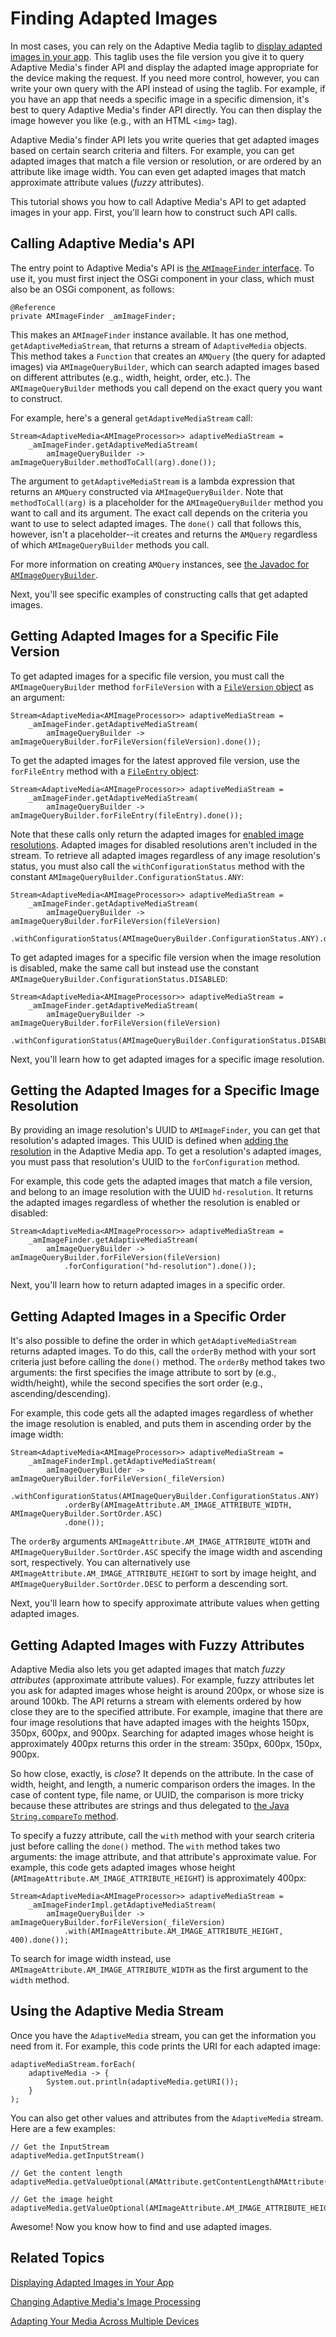 # Finding Adapted Images [](id=finding-adapted-images)

In most cases, you can rely on the Adaptive Media taglib to 
[display adapted images in your app](/develop/tutorials/-/knowledge_base/7-0/displaying-adapted-images-in-your-app). 
This taglib uses the file version you give it to query Adaptive Media's finder 
API and display the adapted image appropriate for the device making the request. 
If you need more control, however, you can write your own query with the API 
instead of using the taglib. For example, if you have an app that needs a 
specific image in a specific dimension, it's best to query Adaptive Media's 
finder API directly. You can then display the image however you like (e.g., with 
an HTML `<img>` tag). 

Adaptive Media's finder API lets you write queries that get adapted images based 
on certain search criteria and filters. For example, you can get adapted images 
that match a file version or resolution, or are ordered by an attribute like 
image width. You can even get adapted images that match approximate attribute 
values (*fuzzy* attributes). 

This tutorial shows you how to call Adaptive Media's API to get adapted images 
in your app. First, you'll learn how to construct such API calls. 

## Calling Adaptive Media's API [](id=calling-adaptive-medias-api)

The entry point to Adaptive Media's API is 
[the `AMImageFinder` interface](https://github.com/liferay/com-liferay-adaptive-media/blob/master/adaptive-media-image-api/src/main/java/com/liferay/adaptive/media/image/finder/AMImageFinder.java). 
To use it, you must first inject the OSGi component in your class, which must 
also be an OSGi component, as follows: 

    @Reference
    private AMImageFinder _amImageFinder;

This makes an `AMImageFinder` instance available. It has one method, 
`getAdaptiveMediaStream`, that returns a stream of `AdaptiveMedia` objects. This 
method takes a `Function` that creates an `AMQuery` (the query for adapted 
images) via `AMImageQueryBuilder`, which can search adapted images based on 
different attributes (e.g., width, height, order, etc.). The 
`AMImageQueryBuilder` methods you call depend on the exact query you want to 
construct. 

For example, here's a general `getAdaptiveMediaStream` call:

    Stream<AdaptiveMedia<AMImageProcessor>> adaptiveMediaStream =
        _amImageFinder.getAdaptiveMediaStream(
            amImageQueryBuilder -> amImageQueryBuilder.methodToCall(arg).done());

The argument to `getAdaptiveMediaStream` is a lambda expression that returns an 
`AMQuery` constructed via `AMImageQueryBuilder`. Note that `methodToCall(arg)` 
is a placeholder for the `AMImageQueryBuilder` method you want to call and its 
argument. The exact call depends on the criteria you want to use to select 
adapted images. The `done()` call that follows this, however, isn't a 
placeholder--it creates and returns the `AMQuery` regardless of which 
`AMImageQueryBuilder` methods you call. 

For more information on creating `AMQuery` instances, see 
[the Javadoc for `AMImageQueryBuilder`](https://github.com/liferay/com-liferay-adaptive-media/blob/master/adaptive-media-image-api/src/main/java/com/liferay/adaptive/media/image/finder/AMImageQueryBuilder.java). 

Next, you'll see specific examples of constructing calls that get adapted 
images. 

## Getting Adapted Images for a Specific File Version [](id=getting-the-adapted-images-for-a-specific-file-version)

To get adapted images for a specific file version, you must call the 
`AMImageQueryBuilder` method `forFileVersion` with a 
[`FileVersion` object](https://docs.liferay.com/portal/7.0-latest/javadocs/portal-kernel/com/liferay/portal/kernel/repository/model/FileVersion.html) 
as an argument: 

    Stream<AdaptiveMedia<AMImageProcessor>> adaptiveMediaStream =
        _amImageFinder.getAdaptiveMediaStream(
            amImageQueryBuilder -> amImageQueryBuilder.forFileVersion(fileVersion).done());

To get the adapted images for the latest approved file version, use the 
`forFileEntry` method with a 
[`FileEntry` object](https://docs.liferay.com/portal/7.0-latest/javadocs/portal-kernel/com/liferay/portal/kernel/repository/model/FileVersion.html): 

    Stream<AdaptiveMedia<AMImageProcessor>> adaptiveMediaStream =
        _amImageFinder.getAdaptiveMediaStream(
            amImageQueryBuilder -> amImageQueryBuilder.forFileEntry(fileEntry).done());

Note that these calls only return the adapted images for 
[enabled image resolutions](/discover/portal/-/knowledge_base/7-0/managing-image-resolutions). 
Adapted images for disabled resolutions aren't included in the stream. To 
retrieve all adapted images regardless of any image resolution's status, you 
must also call the `withConfigurationStatus` method with the constant 
`AMImageQueryBuilder.ConfigurationStatus.ANY`: 

    Stream<AdaptiveMedia<AMImageProcessor>> adaptiveMediaStream =
        _amImageFinder.getAdaptiveMediaStream(
            amImageQueryBuilder -> amImageQueryBuilder.forFileVersion(fileVersion)
                .withConfigurationStatus(AMImageQueryBuilder.ConfigurationStatus.ANY).done());

To get adapted images for a specific file version when the image resolution is 
disabled, make the same call but instead use the constant 
`AMImageQueryBuilder.ConfigurationStatus.DISABLED`: 

    Stream<AdaptiveMedia<AMImageProcessor>> adaptiveMediaStream =
        _amImageFinder.getAdaptiveMediaStream(
            amImageQueryBuilder -> amImageQueryBuilder.forFileVersion(fileVersion)
                .withConfigurationStatus(AMImageQueryBuilder.ConfigurationStatus.DISABLED).done());

Next, you'll learn how to get adapted images for a specific image resolution. 

## Getting the Adapted Images for a Specific Image Resolution [](id=getting-the-adapted-images-for-a-specific-image-resolution)

By providing an image resolution's UUID to `AMImageFinder`, you can get that 
resolution's adapted images. This UUID is defined when 
[adding the resolution](/discover/portal/-/knowledge_base/7-0/adding-image-resolutions) 
in the Adaptive Media app. To get a resolution's adapted images, you must pass 
that resolution's UUID to the `forConfiguration` method. 

For example, this code gets the adapted images that match a file version, and 
belong to an image resolution with the UUID `hd-resolution`. It returns the 
adapted images regardless of whether the resolution is enabled or disabled: 

    Stream<AdaptiveMedia<AMImageProcessor>> adaptiveMediaStream =
        _amImageFinder.getAdaptiveMediaStream(
            amImageQueryBuilder -> amImageQueryBuilder.forFileVersion(fileVersion)
                .forConfiguration("hd-resolution").done());

Next, you'll learn how to return adapted images in a specific order. 

## Getting Adapted Images in a Specific Order [](id=getting-adapted-images-in-a-specific-order)

It's also possible to define the order in which `getAdaptiveMediaStream` returns 
adapted images. To do this, call the `orderBy` method with your sort criteria 
just before calling the `done()` method. The `orderBy` method takes two 
arguments: the first specifies the image attribute to sort by (e.g., 
width/height), while the second specifies the sort order (e.g., 
ascending/descending). 

For example, this code gets all the adapted images regardless of whether the 
image resolution is enabled, and puts them in ascending order by the image 
width: 

    Stream<AdaptiveMedia<AMImageProcessor>> adaptiveMediaStream =
        _amImageFinderImpl.getAdaptiveMediaStream(
            amImageQueryBuilder -> amImageQueryBuilder.forFileVersion(_fileVersion)
                .withConfigurationStatus(AMImageQueryBuilder.ConfigurationStatus.ANY)
                .orderBy(AMImageAttribute.AM_IMAGE_ATTRIBUTE_WIDTH, AMImageQueryBuilder.SortOrder.ASC)
                .done());

The `orderBy` arguments `AMImageAttribute.AM_IMAGE_ATTRIBUTE_WIDTH` and 
`AMImageQueryBuilder.SortOrder.ASC` specify the image width and ascending sort, 
respectively. You can alternatively use 
`AMImageAttribute.AM_IMAGE_ATTRIBUTE_HEIGHT` to sort by image height, and 
`AMImageQueryBuilder.SortOrder.DESC` to perform a descending sort. 

Next, you'll learn how to specify approximate attribute values when getting 
adapted images. 

## Getting Adapted Images with Fuzzy Attributes [](id=getting-adapted-images-with-fuzzy-attributes)

Adaptive Media also lets you get adapted images that match *fuzzy attributes* 
(approximate attribute values). For example, fuzzy attributes let you ask for 
adapted images whose height is around 200px, or whose size is around 100kb. The 
API returns a stream with elements ordered by how close they are to the 
specified attribute. For example, imagine that there are four image resolutions 
that have adapted images with the heights 150px, 350px, 600px, and 900px. 
Searching for adapted images whose height is approximately 400px returns this 
order in the stream:  350px, 600px, 150px, 900px. 

So how close, exactly, is *close*? It depends on the attribute. In the case of 
width, height, and length, a numeric comparison orders the images. In the case 
of content type, file name, or UUID, the comparison is more tricky because these 
attributes are strings and thus delegated to 
[the Java `String.compareTo` method](https://docs.oracle.com/javase/8/docs/api/java/lang/String.html#compareTo-java.lang.String-). 

To specify a fuzzy attribute, call the `with` method with your search criteria 
just before calling the `done()` method. The `with` method takes two arguments: 
the image attribute, and that attribute's approximate value. For example, this 
code gets adapted images whose height 
(`AMImageAttribute.AM_IMAGE_ATTRIBUTE_HEIGHT`) is approximately 400px:

    Stream<AdaptiveMedia<AMImageProcessor>> adaptiveMediaStream =
        _amImageFinderImpl.getAdaptiveMediaStream(
            amImageQueryBuilder -> amImageQueryBuilder.forFileVersion(_fileVersion)
                .with(AMImageAttribute.AM_IMAGE_ATTRIBUTE_HEIGHT, 400).done());

To search for image width instead, use 
`AMImageAttribute.AM_IMAGE_ATTRIBUTE_WIDTH` as the first argument to the `width` 
method. 

## Using the Adaptive Media Stream [](id=using-the-adaptive-media-stream)

Once you have the `AdaptiveMedia` stream, you can get the information you need 
from it. For example, this code prints the URI for each adapted image: 

    adaptiveMediaStream.forEach(
        adaptiveMedia -> {
            System.out.println(adaptiveMedia.getURI());
        }
    );

You can also get other values and attributes from the `AdaptiveMedia` stream. 
Here are a few examples: 

    // Get the InputStream 
    adaptiveMedia.getInputStream()

    // Get the content length
    adaptiveMedia.getValueOptional(AMAttribute.getContentLengthAMAttribute())

    // Get the image height
    adaptiveMedia.getValueOptional(AMImageAttribute.AM_IMAGE_ATTRIBUTE_HEIGHT)

Awesome! Now you know how to find and use adapted images. 

## Related Topics [](id=related-topics)

[Displaying Adapted Images in Your App](/develop/tutorials/-/knowledge_base/7-0/displaying-adapted-images-in-your-app)

[Changing Adaptive Media's Image Processing](/develop/tutorials/-/knowledge_base/7-0/changing-adaptive-medias-image-scaling)

[Adapting Your Media Across Multiple Devices](/discover/portal/-/knowledge_base/7-0/adapting-your-media-across-multiple-devices)
